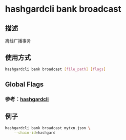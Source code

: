 # hashgardcli bank broadcast

## 描述

离线广播事务

## 使用方式

```bash
hashgardcli bank broadcast [file_path] [flags]
```
## Global Flags

 ### 参考：[hashgardcli](../README.md)

## 例子

```bash
hashgardcli bank broadcast mytxn.json \
    --chain-id=hashgard
```

